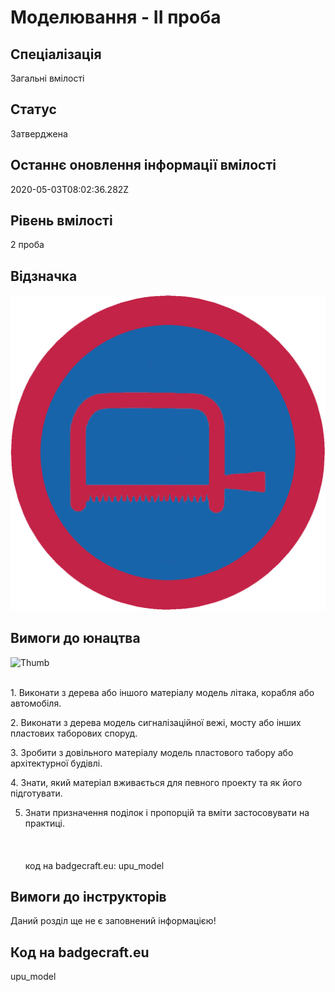 # Моделювання - ІІ проба

## Спеціалізація

Загальні вмілості

## Статус

Затверджена

## Останнє оновлення інформації вмілості

2020-05-03T08:02:36.282Z

## Рівень вмілості

2 проба

## Відзначка

![Відзначка](../images/Modeliuvannia_II/____________.jpg)

## Вимоги до юнацтва

<p><img alt="Thumb             " src="/uploads/textareas/bootsy/image/164/small_____________.jpg"><br><br></p><p>1. Виконати з дерева або іншого матеріалу модель літака, корабля
або автомобіля.</p>

<p>2. Виконати з дерева модель сигналізаційної вежі, мосту або
інших пластових таборових споруд.</p>

<p>3. Зробити з довільного матеріалу модель пластового табору або
архітектурної будівлі.</p>

<p>4. Знати, який матеріал вживається для певного проекту та як
його підготувати.</p>

5. Знати призначення поділок і пропорцій та вміти застосовувати на практиці.<br><br><br><br>код на badgecraft.eu: upu_model<br>

## Вимоги до інструкторів

Даний розділ ще не є заповнений інформацією!

## Код на badgecraft.eu

upu_model